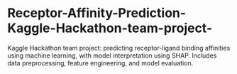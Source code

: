 # Receptor-Affinity-Prediction-Kaggle-Hackathon-team-project-
Kaggle Hackathon team project: predicting receptor-ligand binding affinities using machine learning, with model interpretation using SHAP. Includes data preprocessing, feature engineering, and model evaluation.
